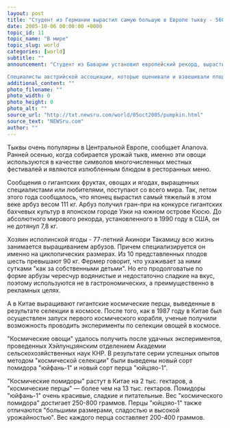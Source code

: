 ```yaml
---
layout: post
title: "Студент из Германии вырастил самую большую в Европе тыкву - 560 кг"
date: 2005-10-06 00:00:00 +0000
topic_id: 11
topic_name: "В мире"
topic_slug: world
categories: [world]
subtitle: ""
announcement: "Студент из Баварии установил европейский рекорд, вырастив огромную тыкву весом 559,5 килограмма. Мартин Рейс посадил свой овощ в конце апреля и собрал урожай в сентябре.

Специалисты австрийской ассоциации, которые оценивали и взвешивали плод Мартина Рейса, отметили, что это самый большой овощ, когда-либо выращенный за пределами Северной Америки."
additional_content: ""
photo_filename: ""
photo_width: 0
photo_height: 0
photo_alt: ""
source_url: "http://txt.newsru.com/world/05oct2005/pumpkin.html"
source_text: "NEWSru.com"
author: ""
---
```

Тыквы очень популярны в Центральной Европе, сообщает Ananova. Ранней осенью, когда собирается урожай тыкв, именно эти овощи используются в качестве символов многочисленных местных фестивалей и являются излюбленным блюдом в ресторанных меню.

Сообщения о гигантских фруктах, овощах и ягодах, выращенных специалистами или любителями, поступают со всего мира. Так, летом этого года сообщалось, что японец вырастил самый тяжелый в этом веке арбуз весом 111 кг. Арбуз получил гран-при на конкурсе гигантских бахчевых культур в японском городе Уэки на южном острове Кюсю. До абсолютного мирового рекорда, установленного в 1990 году в США, он не дотянул 7,8 кг.

Хозяин исполинской ягоды - 77-летний Акинори Такамицу всю жизнь занимается выращиванием арбузов. Причем специализируется он именно на циклопических размерах. Из 10 представленных плодов шесть превышают 90 кг. Фермер говорит, что ухаживает за ними сутками "как за собственными детьми". Но его продолговатые по форме арбузы чересчур водянистые и недостаточно сладкие на вкус, поэтому используются не в гастрономических, а преимущественно в рекламных целях.

А в Китае выращивают гигантские космические перцы, выведенные в результате селекции в космосе. После того, как в 1987 году в Китае был осуществлен запуск первого космического корабля, ученые получили возможность проводить эксперименты по селекции овощей в космосе.

"Космические овощи" удалось получить после удачных экспериментов, проведенных Хэйлунцзянским отделением Академии сельскохозяйственных наук КНР. В результате серии успешных опытов методом "космической селекции" были выведены новый сорт помидора "юйфань-1" и новый сорт перца "юйцзяо-1".

"Космические помидоры" растут в Китае на 2 тыс. гектаров, а "космические перцы" &mdash; более чем на 13 тыс. гектаров. Помидоры "юйфань-1" очень красивые, сладкие и питательные. Вес "космического помидора" достигает 250-800 граммов. Перцы "юйцзяо-1" также отличаются "большими размерами, сладостью и высокой урожайностью". Вес каждого перца составляет 200-400 граммов.
